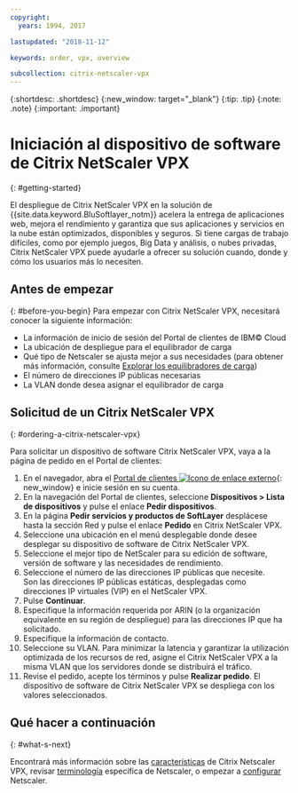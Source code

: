 ```yaml
---
copyright:
  years: 1994, 2017

lastupdated: "2018-11-12"

keywords: order, vpx, overview

subcollection: citrix-netscaler-vpx
---
```


{:shortdesc: .shortdesc}
{:new_window: target="_blank"}
{:tip: .tip}
{:note: .note}
{:important: .important}

# Iniciación al dispositivo de software de Citrix NetScaler VPX
{: #getting-started}

El despliegue de Citrix NetScaler VPX en la solución de {{site.data.keyword.BluSoftlayer_notm}} acelera la entrega de aplicaciones web, mejora el rendimiento y garantiza que sus aplicaciones y servicios en la nube están optimizados, disponibles y seguros. Si tiene cargas de trabajo difíciles, como por ejemplo juegos, Big Data y análisis, o nubes privadas, Citrix NetScaler VPX puede ayudarle a ofrecer su solución cuando, donde y cómo los usuarios más lo necesiten.

## Antes de empezar
{: #before-you-begin}
Para empezar con Citrix NetScaler VPX, necesitará conocer la siguiente información:

* La información de inicio de sesión del Portal de clientes de IBM© Cloud
* La ubicación de despliegue para el equilibrador de carga
* Qué tipo de Netscaler se ajusta mejor a sus necesidades (para obtener más información, consulte [Explorar los equilibradores de carga](/docs/infrastructure/loadbalancer-service?topic=loadbalancer-service-explore))
* El número de direcciones IP públicas necesarias
* La VLAN donde desea asignar el equilibrador de carga

## Solicitud de un Citrix NetScaler VPX
{: #ordering-a-citrix-netscaler-vpx}

Para solicitar un dispositivo de software Citrix NetScaler VPX, vaya a la página de pedido en el Portal de clientes:

1. En el navegador, abra el [Portal de clientes ![Icono de enlace externo](../../icons/launch-glyph.svg "Icono de enlace externo")](https://control.softlayer.com/){: new_window} e inicie sesión en su cuenta.
2. En la navegación del Portal de clientes, seleccione **Dispositivos > Lista de dispositivos** y pulse el enlace **Pedir dispositivos**.
3. En la página **Pedir servicios y productos de SoftLayer** desplácese hasta la sección Red y pulse el enlace **Pedido** en Citrix NetScaler VPX.
4. Seleccione una ubicación en el menú desplegable donde desee desplegar su dispositivo de software de Citrix NetScaler VPX.  
5. Seleccione el mejor tipo de NetScaler para su edición de software, versión de software y las necesidades de rendimiento.
6. Seleccione el número de las direcciones IP públicas que necesite.  
	Son las direcciones IP públicas estáticas, desplegadas como direcciones IP virtuales (VIP) en el NetScaler VPX.
7. Pulse **Continuar**.
8. Especifique la información requerida por ARIN (o la organización equivalente en su región de despliegue) para las direcciones IP que ha solicitado.
9. Especifique la información de contacto.
10. Seleccione su VLAN.
	Para minimizar la latencia y garantizar la utilización optimizada de los recursos de red, asigne el Citrix NetScaler VPX a la misma VLAN que los servidores donde se distribuirá el tráfico.
11. Revise el pedido, acepte los términos y pulse **Realizar pedido**. El dispositivo de software de Citrix NetScaler VPX se despliega con los valores seleccionados.

## Qué hacer a continuación
{: #what-s-next}

Encontrará más información sobre las [características](/docs/infrastructure/citrix-netscaler-vpx?topic=citrix-netscaler-vpx-about-citrix-netscaler-vpx) de Citrix Netscaler VPX, revisar [terminología](/docs/infrastructure/citrix-netscaler-vpx?topic=citrix-netscaler-vpx-citrix-netscaler-vpx-terminology) específica de Netscaler, o empezar a [configurar](/docs/infrastructure/citrix-netscaler-vpx?topic=citrix-netscaler-vpx-basic-load-balancing-configuration) Netscaler.
